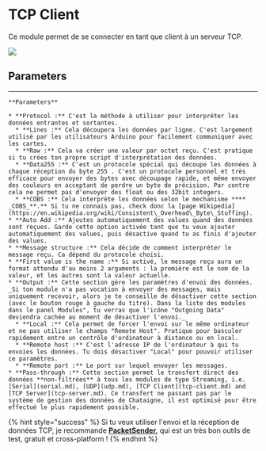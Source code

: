 # TCP Client

Ce module permet de se connecter en tant que client à un serveur TCP.

![](../../.gitbook/assets/tcpclient.png)

## Parameters

*   ****

    **Parameters**

    * **Protocol :** C'est la méthode à utiliser pour interpréter les données entrantes et sortantes.
      * **Lines :** Cela découpera les données par ligne. C'est largement utilisé par les utilisateurs Arduino pour facilement communiquer avec les cartes.
      * **Raw :** Cela va créer une valeur par octet reçu. C'est pratique si tu crées ton propre script d'interprétation des données.
      * **Data255 :** C'est un protocole spécial qui découpe les données à chaque réception du byte 255 . C'est un protocole personnel et très efficace pour envoyer des bytes avec découpage rapide, et même envoyer des couleurs en acceptant de perdre un byte de précision. Par contre cela ne permet pas d'envoyer des float ou des 32bit integers.
      * **COBS :** Cela interprète les données selon le mechanisme **** _COBS_**.** Si tu ne connais pas, check donc la [page Wikipedia](https://en.wikipedia.org/wiki/Consistent\_Overhead\_Byte\_Stuffing).
    * **Auto Add :** Ajoutes automatiquement des values quand des données sont reçues. Garde cette option activée tant que tu veux ajouter automatiquement des values, puis désactive quand tu as finis d'ajouter des values.
    * **Message structure :** Cela décide de comment interpréter le message reçu. Ca dépend du protocole choisi.
    * **First value is the name :** Si activé, le message reçu aura un format attendu d'au moins 2 arguments : la première est le nom de la valeur, et les autres sont la valeur actuelle.
    * **Output :** Cette section gère les paramètres d'envoi des données. _Si ton module n'a pas vocation à envoyer des messages, mais uniquement recevoir, alors je te conseille de désactiver cette section (avec le bouton rouge à gauche du titre). Dans la liste des modules dans le panel Modules", tu verras que l'icône "Outgoing Data" deviendra cachée au moment de désactiver l'envoi._
      * **Local :** Cela permet de forcer l'envoi sur le même ordinateur et ne pas utiliser le champs "Remote Host". Pratique pour basculer rapidement entre un contrôle d'ordinateur à distance ou en local.
      * **Remote host :** C'est l'adresse IP de l'ordinateur à qui tu envoies les données. Tu dois désactiver "Local" pour pouvoir utiliser ce paramètres.
      * **Remote port :** Le port sur lequel envoyer les messages.
    * **Pass-through :** Cette section permet le transfert direct des données **non-filtrées** à tous les modules de type Streaming, i.e. [Serial](serial.md), [UDP](udp.md), [TCP Client](tcp-client.md) and [TCP Server](tcp-server.md). Ce transfert ne passant pas par le système de gestion des données de Chataigne, il est optimisé pour être effectué le plus rapidement possible.

{% hint style="success" %}
Si tu veux utiliser l'envoi et la réception de données TCP,  je recommande [**PacketSender**](https://packetsender.com/)**,** qui est un très bon outils de test, gratuit et cross-platform !
{% endhint %}
